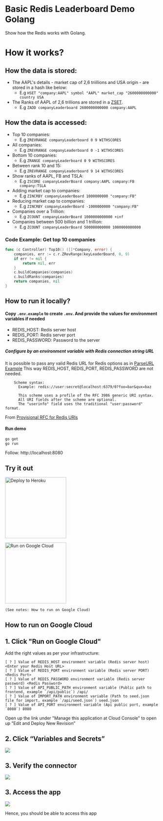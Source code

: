 # Basic Redis Leaderboard Demo Golang

Show how the Redis works with Golang.


# How it works?

## How the data is stored:

- The AAPL's details - market cap of 2,6 triillions and USA origin - are stored in a hash like below:
  - E.g `HSET "company:AAPL" symbol "AAPL" market_cap "2600000000000" country USA`
- The Ranks of AAPL of 2,6 trillions are stored in a <a href="https://redislabs.com/ebook/part-1-getting-started/chapter-1-getting-to-know-redis/1-2-what-redis-data-structures-look-like/1-2-5-sorted-sets-in-redis/">ZSET</a>.
  - E.g `ZADD companyLeaderboard 2600000000000 company:AAPL`

## How the data is accessed:

- Top 10 companies:
  - E.g `ZREVRANGE companyLeaderboard 0 9 WITHSCORES`
- All companies:
  - E.g `ZREVRANGE companyLeaderboard 0 -1 WITHSCORES`
- Bottom 10 companies:
  - E.g `ZRANGE companyLeaderboard 0 9 WITHSCORES`
- Between rank 10 and 15:
  - E.g `ZREVRANGE companyLeaderboard 9 14 WITHSCORES`
- Show ranks of AAPL, FB and TSLA:
  - E.g `ZSCORE companyLeaderBoard company:AAPL company:FB company:TSLA`
- Adding market cap to companies:
  - E.g `ZINCRBY companyLeaderBoard 1000000000 "company:FB"`
- Reducing market cap to companies:
  - E.g `ZINCRBY companyLeaderBoard -1000000000 "company:FB"`
- Companies over a Trillion:
  - E.g `ZCOUNT companyLeaderBoard 1000000000000 +inf`
- Companies between 500 billion and 1 trillion:
  - E.g `ZCOUNT companyLeaderBoard 500000000000 1000000000000`

### Code Example: Get top 10 companies

```Go
func (c Controller) Top10() ([]*Company, error) {
    companies, err := c.r.ZRevRange(keyLeaderBoard, 0, 9)
    if err != nil {
        return nil, err
    }
    c.buildCompanies(companies)
    c.buildRanks(companies)
    return companies, nil
}
```

## How to run it locally?

#### Copy `.env.example` to create `.env`. And provide the values for environment variables if needed

- REDIS_HOST: Redis server host
- REDIS_PORT: Redis server port
- REDIS_PASSWORD: Password to the server

##### Configure by an environment variable with Redis connection string URL

It is possible to pass any valid Redis URL for Redis options as in [ParseURL Example](https://pkg.go.dev/github.com/go-redis/redis?utm_source=gopls#example-ParseURL)
This way REDIS_HOST, REDIS_PORT, REDIS_PASSWORD are not needed.

        Scheme syntax:
          Example: redis://user:secret@localhost:6379/0?foo=bar&qux=baz

          This scheme uses a profile of the RFC 3986 generic URI syntax.
          All URI fields after the scheme are optional.
          The "userinfo" field uses the traditional "user:password" format.

From [Provisional RFC for Redis URIs](https://www.iana.org/assignments/uri-schemes/prov/redis)

#### Run demo

```sh
go get
go run
```

Follow: http://localhost:8080

## Try it out

<p>
    <a href="https://heroku.com/deploy" target="_blank">
        <img src="https://www.herokucdn.com/deploy/button.svg" alt="Deploy to Heroku" width="200px"/>
    <a>
</p>

<p>
    <a href="https://deploy.cloud.run" target="_blank">
        <img src="https://deploy.cloud.run/button.svg" alt="Run on Google Cloud" width="200px"/>
    </a>

    (See notes: How to run on Google Cloud)

</p>

## How to run on Google Cloud

## 1. Click "Run on Google Cloud"
      
Add the right values as per your infrastructure:
      
 ```
 [ ? ] Value of REDIS_HOST environment variable (Redis server host) <Enter your Redis Host URL>
 [ ? ] Value of REDIS_PORT environment variable (Redis server PORT) <Redis Port>
 [ ? ] Value of REDIS_PASSWORD environment variable (Redis server password) <Redis Password>
 [ ? ] Value of API_PUBLIC_PATH environment variable (Public path to frontend, example `/api/public`) /api/
 [ ? ] Value of IMPORT_PATH environment variable (Path to seed.json file for import, example `/api/seed.json`) seed.json
 [ ? ] Value of API_PORT environment variable (Api public port, example `8080`) 8080
```
      
      
Open up the link under "Manage this application at Cloud Console" to open up "Edit and Deploy New Revision”

## 2. Click “Variables and Secrets”
      
      
![](https://raw.githubusercontent.com/redis-developer/basic-redis-leaderboard-demo-go/master/image4.jpg?v=2&s=2)
      
## 3. Verify the connector
      
![](https://raw.githubusercontent.com/redis-developer/basic-redis-leaderboard-demo-go/master/image2.jpg?v=2&s=2)
      
## 3. Access the app
      
![](https://raw.githubusercontent.com/redis-developer/basic-redis-leaderboard-demo-go/master/image5.jpg?v=2&s=2) 
      
Hence, you should be able to access this app
